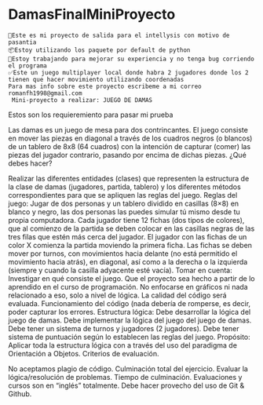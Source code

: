 # DamasFinalMiniProyecto
    📆Este es mi proyecto de salida para el intellysis con motivo de pasantia 
    📦Estoy utilizando los paquete por default de python 
    🐛Estoy trabajando para mejorar su experiencia y no tenga bug corriendo el programa 
    ✅Este un juego multiplayer local donde habra 2 jugadores donde los 2 tienen que hacer movimiento utilizando coordenadas
    Para mas info sobre este proyecto escribeme a mi correo romanfh1998@gmail.com
     Mini-proyecto a realizar: JUEGO DE DAMAS
             
   Estos son los requieremiento para pasar mi prueba 

 Las damas es un juego de mesa para dos contrincantes. El juego consiste en mover las piezas en diagonal a través de los cuadros negros (o blancos) de un tablero de 8x8 (64 cuadros) con la intención de capturar (comer) las piezas del jugador contrario, pasando por encima de dichas piezas. ¿Qué debes hacer?

Realizar las diferentes entidades (clases) que representen la estructura de la clase de damas (jugadores, partida, tablero) y los diferentes métodos correspondientes para que se apliquen las reglas del juego. Reglas del juego: Jugar de dos personas y un tablero dividido en casillas (8×8) en blanco y negro, las dos personas las puedes simular tú mismo desde tu propia computadora. Cada jugador tiene 12 fichas (dos tipos de colores), que al comienzo de la partida se deben colocar en las casillas negras de las tres filas que estén más cerca del jugador. El jugador con las fichas de un color X comienza la partida moviendo la primera ficha. Las fichas se deben mover por turnos, con movimientos hacia delante (no está permitido el movimiento hacia atrás), en diagonal, así como a la derecha o la izquierda (siempre y cuando la casilla adyacente esté vacía). Tomar en cuenta: Investigar en qué consiste el juego. Que el proyecto sea hecho a partir de lo aprendido en el curso de programación. No enfocarse en gráficos ni nada relacionado a eso, solo a nivel de lógica. La calidad del código será evaluada. Funcionamiento del código (nada debería de romperse, es decir, poder capturar los errores. Estructura lógica: Debe desarrollar la lógica del juego de damas. Debe implementar la lógica del juego del juego de damas. Debe tener un sistema de turnos y jugadores (2 jugadores). Debe tener sistema de puntuación según lo establecen las reglas del juego. Propósito: Aplicar toda la estructura lógica con a través del uso del paradigma de Orientación a Objetos. Criterios de evaluación.

No aceptamos plagio de código. Culminación total del ejercicio. Evaluar la lógica/resolución de problemas. Tiempo de culminación. Evaluaciones y cursos son en “inglés” totalmente. Debe hacer provecho del uso de Git & Github.
